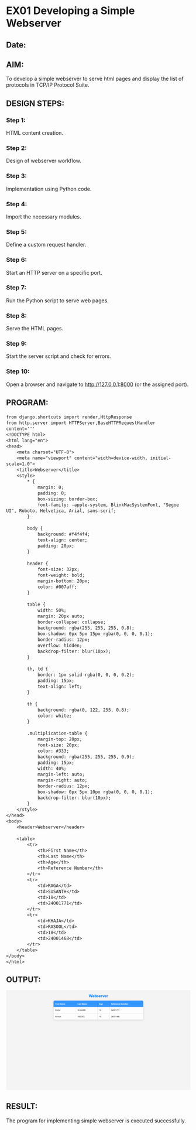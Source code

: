 # EX01 Developing a Simple Webserver
## Date:

## AIM:
To develop a simple webserver to serve html pages and display the list of protocols in TCP/IP Protocol Suite.

## DESIGN STEPS:
### Step 1: 
HTML content creation.

### Step 2:
Design of webserver workflow.

### Step 3:
Implementation using Python code.

### Step 4:
Import the necessary modules.

### Step 5:
Define a custom request handler.

### Step 6:
Start an HTTP server on a specific port.

### Step 7:
Run the Python script to serve web pages.

### Step 8:
Serve the HTML pages.

### Step 9:
Start the server script and check for errors.

### Step 10:
Open a browser and navigate to http://127.0.0.1:8000 (or the assigned port).

## PROGRAM:
```
from django.shortcuts import render,HttpResponse
from http.server import HTTPServer,BaseHTTPRequestHandler
content='''
<!DOCTYPE html>
<html lang="en">
<head>
    <meta charset="UTF-8">
    <meta name="viewport" content="width=device-width, initial-scale=1.0">
    <title>Webserver</title>
    <style>
        * {
            margin: 0;
            padding: 0;
            box-sizing: border-box;
            font-family: -apple-system, BlinkMacSystemFont, "Segoe UI", Roboto, Helvetica, Arial, sans-serif;
        }

        body {
            background: #f4f4f4;
            text-align: center;
            padding: 20px;
        }

        header {
            font-size: 32px;
            font-weight: bold;
            margin-bottom: 20px;
            color: #007aff;
        }

        table {
            width: 50%;
            margin: 20px auto;
            border-collapse: collapse;
            background: rgba(255, 255, 255, 0.8);
            box-shadow: 0px 5px 15px rgba(0, 0, 0, 0.1);
            border-radius: 12px;
            overflow: hidden;
            backdrop-filter: blur(10px);
        }

        th, td {
            border: 1px solid rgba(0, 0, 0, 0.2);
            padding: 15px;
            text-align: left;
        }

        th {
            background: rgba(0, 122, 255, 0.8);
            color: white;
        }

        .multiplication-table {
            margin-top: 20px;
            font-size: 20px;
            color: #333;
            background: rgba(255, 255, 255, 0.9);
            padding: 15px;
            width: 40%;
            margin-left: auto;
            margin-right: auto;
            border-radius: 12px;
            box-shadow: 0px 5px 10px rgba(0, 0, 0, 0.1);
            backdrop-filter: blur(10px);
        }
    </style>
</head>
<body>
    <header>Webserver</header>
    
    <table>
        <tr>
            <th>First Name</th>
            <th>Last Name</th>
            <th>Age</th>
            <th>Reference Number</th>
        </tr>
        <tr>
            <td>RAGA</td>
            <td>SUSANTH</td>
            <td>18</td>
            <td>24001771</td>
        </tr>
        <tr>
            <td>KHAJA</td>
            <td>RASOOL</td>
            <td>18</td>
            <td>24001468</td>
        </tr>
    </table>
</body>
</html>
```
## OUTPUT:

![alt text](image.png)

## RESULT:
The program for implementing simple webserver is executed successfully.